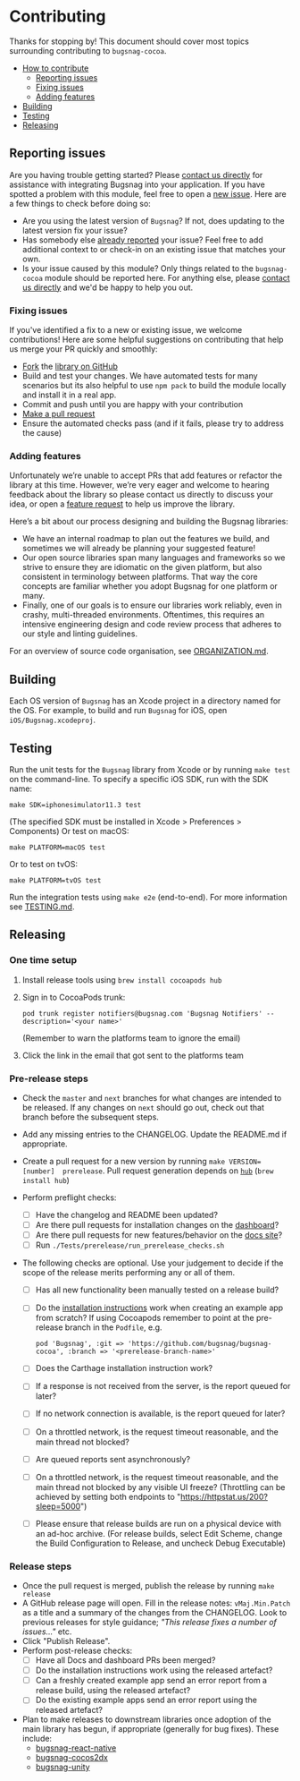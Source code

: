 # Contributing

Thanks for stopping by! This document should cover most topics surrounding contributing to `bugsnag-cocoa`.

* [How to contribute](#how-to-contribute)
  * [Reporting issues](#reporting-issues)
  * [Fixing issues](#fixing-issues)
  * [Adding features](#adding-features)
* [Building](#building)
* [Testing](#testing)
* [Releasing](#releasing)

## Reporting issues

Are you having trouble getting started? Please [contact us directly](mailto:support@bugsnag.com?subject=%5BGitHub%5D%20Cocoa%20-%20having%20trouble%20getting%20started%20with%20Bugsnag&body=Description%3A%0A%0A%28Add%20a%20description%20here%2C%20and%20fill%20in%20your%20environment%20below%3A%29%0A%0A%0AEnvironment%3A%0A%0A%0APaste%20the%20output%20of%20this%20command%20into%20the%20code%20block%20below%20%28use%20%60npm%20ls%60%20instead%0Aof%20%60yarn%20list%60%20if%20you%20are%20using%20npm%29%3A%0A%0A%60%60%60%0Ayarn%20list%20cocoa%20bugsnag-cocoa%20cocoa-code-push%0A%60%60%60%0A%0A-%20cocoapods%20version%20%28if%20any%29%20%28%60pod%20-v%60%29%3A%0A-%20iOS/Android%20version%28s%29%3A%0A-%20simulator/emulator%20or%20physical%20device%3F%3A%0A-%20debug%20mode%20or%20production%3F%3A%0A%0A-%20%5B%20%5D%20%28iOS%20only%29%20%60%5BBugsnagReactNative%20start%5D%60%20is%20present%20in%20the%0A%20%20%60application%3AdidFinishLaunchingWithOptions%3A%60%20method%20in%20your%20%60AppDelegate%60%0A%20%20class%3F%0A-%20%5B%20%5D%20%28Android%20only%29%20%60BugsnagReactNative.start%28this%29%60%20is%20present%20in%20the%0A%20%20%60onCreate%60%20method%20of%20your%20%60MainApplication%60%20class%3F) 
for assistance with integrating Bugsnag into your application.  If you have 
spotted a problem with this module, feel free to open a 
[new issue](https://github.com/bugsnag/bugsnag-cocoa/issues/new?template=Bug_report.md). 
Here are a few things to check before doing so:

* Are you using the latest version of `Bugsnag`? If not, does updating to the 
  latest version fix your issue?
* Has somebody else [already reported](https://github.com/bugsnag/bugsnag-cocoa/issues?utf8=%E2%9C%93&q=is%3Aissue%20is%3Aopen) 
  your issue? Feel free to add additional context to or check-in on an existing 
  issue that matches your own.
* Is your issue caused by this module? Only things related to the 
  `bugsnag-cocoa` module should be reported here. For anything else, please 
  [contact us directly](mailto:support@bugsnag.com) and we'd be happy to help 
  you out.

### Fixing issues

If you've identified a fix to a new or existing issue, we welcome contributions!
Here are some helpful suggestions on contributing that help us merge your PR 
quickly and smoothly:

* [Fork](https://help.github.com/articles/fork-a-repo) the
  [library on GitHub](https://github.com/bugsnag/bugsnag-cocoa)
* Build and test your changes. We have automated tests for many scenarios but 
  its also helpful to use `npm pack` to build the module locally and install it 
  in a real app.
* Commit and push until you are happy with your contribution
* [Make a pull request](https://help.github.com/articles/using-pull-requests)
* Ensure the automated checks pass (and if it fails, please try to address the 
  cause)

### Adding features

Unfortunately we’re unable to accept PRs that add features or refactor the 
library at this time.  However, we’re very eager and welcome to hearing 
feedback about the library so please contact us directly to discuss your idea, 
or open a [feature request](https://github.com/bugsnag/bugsnag-cocoa/issues/new?template=Feature_request.md) 
to help us improve the library.

Here’s a bit about our process designing and building the Bugsnag libraries:

* We have an internal roadmap to plan out the features we build, and sometimes 
  we will already be planning your suggested feature!
* Our open source libraries span many languages and frameworks so we strive to 
  ensure they are idiomatic on the given platform, but also consistent in 
  terminology between platforms. That way the core concepts are familiar whether 
  you adopt Bugsnag for one platform or many.
* Finally, one of our goals is to ensure our libraries work reliably, even in 
  crashy, multi-threaded environments. Oftentimes, this requires an intensive 
  engineering design and code review process that adheres to our style and 
  linting guidelines.

For an overview of source code organisation, see [ORGANIZATION.md](ORGANIZATION.md).

## Building

Each OS version of `Bugsnag` has an Xcode project in a directory named for the
OS. For example, to build and run `Bugsnag` for iOS, open
`iOS/Bugsnag.xcodeproj`.

## Testing

Run the unit tests for the `Bugsnag` library from Xcode or by running `make
test` on the command-line. To specify a specific iOS SDK, run with the SDK name:

    make SDK=iphonesimulator11.3 test

(The specified SDK must be installed in Xcode > Preferences > Components)
Or test on macOS:

    make PLATFORM=macOS test

Or to test on tvOS:

    make PLATFORM=tvOS test

Run the integration tests using `make e2e` (end-to-end). For more information
see [TESTING.md](TESTING.md#end-to-end-tests).

## Releasing

### One time setup

1. Install release tools using `brew install cocoapods hub`
2. Sign in to CocoaPods trunk:

   ```
   pod trunk register notifiers@bugsnag.com 'Bugsnag Notifiers' --description='<your name>'
   ```

   (Remember to warn the platforms team to ignore the email)

3. Click the link in the email that got sent to the platforms team

### Pre-release steps

* Check the `master` and `next` branches for what changes are intended to be
  released. If any changes on `next` should go out, check out that branch before
  the subsequent steps.
* Add any missing entries to the CHANGELOG. Update the README.md if appropriate.
* Create a pull request for a new version by running `make VERSION=[number] 
  prerelease`. Pull request generation depends on [`hub`](https://hub.github.com) 
  (`brew install hub`)
* Perform preflight checks:
  - [ ] Have the changelog and README been updated?
  - [ ] Are there pull requests for installation changes on the 
        [dashboard](https://github.com/bugsnag/dashboard-js)?
  - [ ] Are there pull requests for new features/behavior on the 
        [docs site](https://github.com/bugsnag/docs.bugsnag.com)?
  - [ ] Run `./Tests/prerelease/run_prerelease_checks.sh`
  
* The following checks are optional.  Use your judgement to decide if the scope 
  of the release merits performing any or all of them.
  
  - [ ] Has all new functionality been manually tested on a release build?
  - [ ] Do the [installation instructions](https://docs.bugsnag.com/platforms/ios/#installation) 
        work when creating an example app from scratch?  If using Cocoapods 
        remember to point at the pre-release branch in the `Podfile`, e.g.
        
    ```
    pod 'Bugsnag', :git => 'https://github.com/bugsnag/bugsnag-cocoa', :branch => '<prerelease-branch-name>'
    ```
        
  - [ ] Does the Carthage installation instruction work?
  - [ ] If a response is not received from the server, is the report queued for 
        later?
  - [ ] If no network connection is available, is the report queued for later?
  - [ ] On a throttled network, is the request timeout reasonable, and the main 
        thread not blocked?
  - [ ] Are queued reports sent asynchronously?
  - [ ] On a throttled network, is the request timeout reasonable, and the main 
        thread not blocked by any visible UI freeze? (Throttling can be achieved
        by setting both endpoints to "https://httpstat.us/200?sleep=5000")
  - [ ] Please ensure that release builds are run on a physical device with an 
        ad-hoc archive. (For release builds, select Edit Scheme, change the 
        Build Configuration to Release, and uncheck Debug Executable)

### Release steps

* Once the pull request is merged, publish the release by running `make release`
* A GitHub release page will open.  Fill in the release notes: `vMaj.Min.Patch`
  as a title and a summary of the changes from the CHANGELOG.  Look to previous
  releases for style guidance; _"This release fixes a number of issues..."_ etc.
* Click "Publish Release".
* Perform post-release checks:
  - [ ] Have all Docs and dashboard PRs been merged?
  - [ ] Do the installation instructions work using the released artefact?
  - [ ] Can a freshly created example app send an error report from a release 
        build, using the released artefact?
  - [ ] Do the existing example apps send an error report using the released 
        artefact?
* Plan to make releases to downstream libraries once adoption of the main
  library has begun, if appropriate (generally for bug fixes).  These include:
  * [bugsnag-react-native](https://github.com/bugsnag/bugsnag-react-native)
  * [bugsnag-cocos2dx](https://github.com/bugsnag/bugsnag-cocos2dx)
  * [bugsnag-unity](https://github.com/bugsnag/bugsnag-unity)

